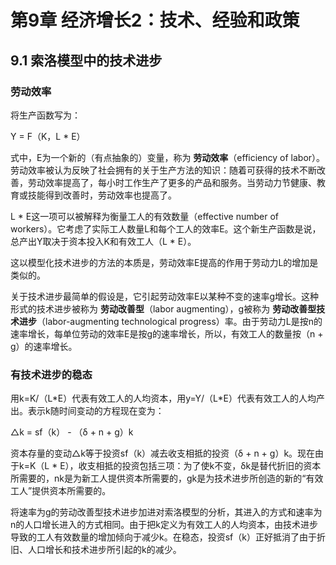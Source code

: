 # 第9章 经济增长2：技术、经验和政策

## 9.1 索洛模型中的技术进步

### 劳动效率
将生产函数写为：

Y = F（K，L * E）

式中，E为一个新的（有点抽象的）变量，称为 **劳动效率**（efficiency of labor）。劳动效率被认为反映了社会拥有的关于生产方法的知识：随着可获得的技术不断改善，劳动效率提高了，每小时工作生产了更多的产品和服务。当劳动力节健康、教育或技能得到改善时，劳动效率也提高了。

L * E这一项可以被解释为衡量工人的有效数量（effective number of workers）。它考虑了实际工人数量L和每个工人的效率E。这个新生产函数是说，总产出Y取决于资本投入K和有效工人（L * E）。

这以模型化技术进步的方法的本质是，劳动效率E提高的作用于劳动力L的增加是类似的。

关于技术进步最简单的假设是，它引起劳动效率E以某种不变的速率g增长。这种形式的技术进步被称为 **劳动改善型**（labor augmenting），g被称为 **劳动改善型技术进步**（labor-augmenting technological progress）率。由于劳动力L是按n的速率增长，每单位劳动的效率E是按g的速率增长，所以，有效工人的数量按（n + g）的速率增长。

### 有技术进步的稳态
用k=K/（L\*E）代表有效工人的人均资本，用y=Y/（L\*E）代表有效工人的人均产出。表示k随时间变动的方程现在变为：

△k = sf（k） - （δ + n + g）k

资本存量的变动△k等于投资sf（k）减去收支相抵的投资（δ + n + g）k。现在由于k=K（L * E），收支相抵的投资包括三项：为了使k不变，δk是替代折旧的资本所需要的，nk是为新工人提供资本所需要的，gk是为技术进步所创造的新的“有效工人”提供资本所需要的。

将速率为g的劳动改善型技术进步加进对索洛模型的分析，其进入的方式和速率为n的人口增长进入的方式相同。由于把k定义为有效工人的人均资本，由技术进步导致的工人有效数量的增加倾向于减少k。在稳态，投资sf（k）正好抵消了由于折旧、人口增长和技术进步所引起的k的减少。
